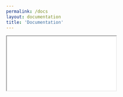 ```yaml
---
permalink: /docs
layout: documentation
title: 'Documentation'
---
```



<iframe src="/documentation/"></iframe>